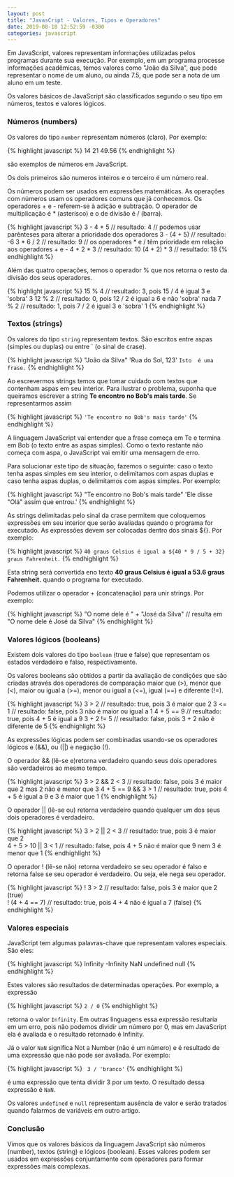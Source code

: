```yaml
---
layout: post
title: "JavasCript - Valores, Tipos e Operadores"
date: 2019-08-18 12:52:59 -0300
categories: javascript
---
```


Em JavaScript, valores representam informações utilizadas pelos programas durante sua execução. Por exemplo, em um programa processe informações acadêmicas, temos valores como "João da Silva", que pode representar o nome de um aluno, ou ainda 7.5, que pode ser a nota de um aluno em um teste.

Os valores básicos de JavaScript são classificados segundo o seu tipo em números, textos e valores lógicos.

### Números (numbers)

Os valores do tipo `number` representam números (claro). Por exemplo:

{% highlight javascript %}
14
21
49.56
{% endhighlight %}

são exemplos de números em JavaScript.

Os dois primeiros são numeros inteiros e o terceiro é um número real.

Os números podem ser usados em expressões matemáticas. As operações com números usam os operadores comuns que já conhecemos. Os operadores + e - referem-se à adição e subtração.
O operador de multiplicação é \* (asterísco) e o de divisão é / (barra).

{% highlight javascript %}
3 - 4 + 5   // resultado: 4
// podemos usar parênteses para alterar a prioridade dos operadores
3 - (4 + 5) // resultado: -6 
3 * 6 / 2   // resultado: 9
// os operadores * e / têm prioridade em relação aos operadores + e -
4 + 2 * 3   // resultado: 10 
(4 + 2) * 3 // resultado: 18
{% endhighlight %}

Além das quatro operações, temos o operador % que nos retorna o resto da divisão dos seus operadores.

{% highlight javascript %}
15 % 4   // resultado: 3, pois 15 / 4 é igual 3 e 'sobra' 3
12 % 2   // resultado: 0, pois 12 / 2 é igual a 6 e não 'sobra' nada
7 % 2    // resultado: 1, pois 7 / 2 é igual 3 e 'sobra' 1
{% endhighlight %}

### Textos (strings)

Os valores do tipo `string` representam textos. São escritos entre aspas (simples ou duplas) ou entre ` (o sinal de crase).

{% highlight javascript %}
"João da Silva"
'Rua do Sol, 123'
`Isto  é uma frase.`
{% endhighlight %}

Ao escrevermos strings temos que tomar cuidado com textos que contenham aspas em seu interior. Para ilustrar o problema, suponha que queiramos escrever a string __Te encontro no Bob's mais tarde__. Se representarmos assim

{% highlight javascript %}
`'Te encontro no Bob's mais tarde'`
{% endhighlight %}

A linguagem JavaScript vai entender que a frase começa em Te e termina em Bob (o texto entre as aspas simples). Como o texto restante não começa com aspa, o JavaScript vai emitir uma mensagem de erro.

Para solucionar este tipo de situação, fazemos o seguinte: caso o texto tenha aspas simples em seu interior, o delimitamos com aspas duplas e caso tenha aspas duplas, o delimitamos com aspas simples. Por exemplo:

{% highlight javascript %}
"Te encontro no Bob's mais tarde"
'Ele disse "Olá" assim que entrou.'
{% endhighlight %}

As strings delimitadas pelo sinal da crase permitem que coloquemos expressões em seu interior que serão avaliadas quando o programa for executado. As expressões devem ser colocadas dentro dos sinais ${}. Por exemplo:

{% highlight javascript %}
`40 graus Celsius é igual a ${40 * 9 / 5 + 32} graus Fahrenheit.`
{% endhighlight %}

Esta string será convertida eno texto __40 graus Celsius é igual a 53.6 graus Fahrenheit.__ quando o programa for executado.

Podemos utilizar o operador + (concatenação) para unir strings. Por exemplo:

{% highlight javascript %}
"O nome dele é " + "José da Silva"   // resulta em "O nome dele é José da Silva"
{% endhighlight %}


### Valores lógicos (booleans)

Existem dois valores do tipo `boolean` (true e false) que representam os estados verdadeiro e falso, respectivamente. 

Os valores booleans são obtidos a partir da avaliação de condições que são criadas através dos operadores de comparação maior que (>), menor que (<), maior ou igual a (>=), menor ou igual a (<=), igual (==) e diferente (!=).

{% highlight javascript %}
3 > 2       // resultado: true, pois 3 é maior que 2
3 <= 1      // resultado: false, pois 3 não é maior ou igual a 1
4 + 5 == 9  // resultado: true, pois 4 + 5 é igual a 9
3 + 2 != 5  // resultado: false, pois 3 + 2 não é diferente de 5
{% endhighlight %}

As expressões lógicas podem ser combinadas usando-se os operadores lógicos e (&&), ou (||) e negação (!).

O operador && (lê-se e)retorna verdadeiro quando seus dois operadores são verdadeiros ao mesmo tempo.

{% highlight javascript %}
3 > 2 && 2 < 3       // resultado: false, pois 3 é maior que 2 mas 2 não é menor que 3 
4 + 5 == 9 && 3 > 1  // resultado: true, pois 4 + 5 é igual a 9 e 3 é maior que 1
{% endhighlight %}

O operador || (lê-se ou) retorna verdadeiro quando qualquer um dos seus dois operadores é verdadeiro.

{% highlight javascript %}
3 > 2 || 2 < 3       // resultado: true, pois 3 é maior que 2  
4 + 5 > 10 || 3 < 1  // resultado: false, pois 4 + 5 não é maior que 9 nem 3 é menor que 1
{% endhighlight %}

O operador ! (lê-se não) retorna verdadeiro se seu operador é falso e retorna false se seu operador é verdadeiro. Ou seja, ele nega seu operador.

{% highlight javascript %}
! 3 > 2           // resultado: false, pois 3 é maior que 2 (true)  
! (4 + 4 == 7)    // resultado: true, pois 4 + 4 não é igual a 7 (false)
{% endhighlight %}

### Valores especiais 

JavaScript tem algumas palavras-chave que representam valores especiais. São eles:

{% highlight javascript %}
Infinity
-Infinity
NaN
undefined
null
{% endhighlight %}

Estes valores são resultados de determinadas operações. Por exemplo, a expressão

{% highlight javascript %}
` 2 / 0 `
{% endhighlight %}

retorna o valor `Infinity`. Em outras linguagens essa expressão resultaria em um erro, pois não podemos dividir um número por 0, mas em JavaScript ela é avaliada e o resultado retornado é Infinity. 

Já o valor `NaN` significa Not a Number (não é um número) e é resultado de uma expressão que não pode ser avaliada. Por exemplo:

{% highlight javascript %}
` 3 / 'branco'`
{% endhighlight %}

é uma expressão que tenta dividir 3 por um texto.  O resultado dessa expressão é `NaN`.

Os valores `undefined` e `null` representam ausência de valor e serão tratados quando falarmos de variáveis em outro artigo. 

### Conclusão

Vimos que os valores básicos da linguagem JavaScript são números (number), textos (string) e lógicos (boolean). Esses valores podem ser usados em expressões conjuntamente com operadores para formar expressões mais complexas. 
